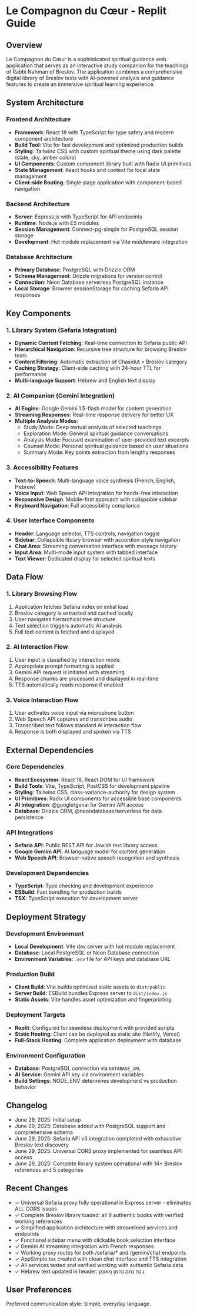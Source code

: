 # Le Compagnon du Cœur - Replit Guide

## Overview

Le Compagnon du Cœur is a sophisticated spiritual guidance web application that serves as an interactive study companion for the teachings of Rabbi Nahman of Breslov. The application combines a comprehensive digital library of Breslov texts with AI-powered analysis and guidance features to create an immersive spiritual learning experience.

## System Architecture

### Frontend Architecture
- **Framework**: React 18 with TypeScript for type safety and modern component architecture
- **Build Tool**: Vite for fast development and optimized production builds
- **Styling**: Tailwind CSS with custom spiritual theme using dark palette (slate, sky, amber colors)
- **UI Components**: Custom component library built with Radix UI primitives
- **State Management**: React hooks and context for local state management
- **Client-side Routing**: Single-page application with component-based navigation

### Backend Architecture
- **Server**: Express.js with TypeScript for API endpoints
- **Runtime**: Node.js with ES modules
- **Session Management**: Connect-pg-simple for PostgreSQL session storage
- **Development**: Hot module replacement via Vite middleware integration

### Database Architecture
- **Primary Database**: PostgreSQL with Drizzle ORM
- **Schema Management**: Drizzle migrations for version control
- **Connection**: Neon Database serverless PostgreSQL instance
- **Local Storage**: Browser sessionStorage for caching Sefaria API responses

## Key Components

### 1. Library System (Sefaria Integration)
- **Dynamic Content Fetching**: Real-time connection to Sefaria public API
- **Hierarchical Navigation**: Recursive tree structure for browsing Breslov texts
- **Content Filtering**: Automatic extraction of Chasidut > Breslov category
- **Caching Strategy**: Client-side caching with 24-hour TTL for performance
- **Multi-language Support**: Hebrew and English text display

### 2. AI Companion (Gemini Integration)
- **AI Engine**: Google Gemini 1.5-flash model for content generation
- **Streaming Responses**: Real-time response delivery for better UX
- **Multiple Analysis Modes**:
  - Study Mode: Deep textual analysis of selected teachings
  - Exploration Mode: General spiritual guidance conversations
  - Analysis Mode: Focused examination of user-provided text excerpts
  - Counsel Mode: Personal spiritual guidance based on user situations
  - Summary Mode: Key points extraction from lengthy responses

### 3. Accessibility Features
- **Text-to-Speech**: Multi-language voice synthesis (French, English, Hebrew)
- **Voice Input**: Web Speech API integration for hands-free interaction
- **Responsive Design**: Mobile-first approach with collapsible sidebar
- **Keyboard Navigation**: Full accessibility compliance

### 4. User Interface Components
- **Header**: Language selector, TTS controls, navigation toggle
- **Sidebar**: Collapsible library browser with accordion-style navigation
- **Chat Area**: Streaming conversation interface with message history
- **Input Area**: Multi-mode input system with tabbed interface
- **Text Viewer**: Dedicated display for selected spiritual texts

## Data Flow

### 1. Library Browsing Flow
1. Application fetches Sefaria index on initial load
2. Breslov category is extracted and cached locally
3. User navigates hierarchical tree structure
4. Text selection triggers automatic AI analysis
5. Full text content is fetched and displayed

### 2. AI Interaction Flow
1. User input is classified by interaction mode
2. Appropriate prompt formatting is applied
3. Gemini API request is initiated with streaming
4. Response chunks are processed and displayed in real-time
5. TTS automatically reads response if enabled

### 3. Voice Interaction Flow
1. User activates voice input via microphone button
2. Web Speech API captures and transcribes audio
3. Transcribed text follows standard AI interaction flow
4. Response is both displayed and spoken via TTS

## External Dependencies

### Core Dependencies
- **React Ecosystem**: React 18, React DOM for UI framework
- **Build Tools**: Vite, TypeScript, PostCSS for development pipeline
- **Styling**: Tailwind CSS, class-variance-authority for design system
- **UI Primitives**: Radix UI components for accessible base components
- **AI Integration**: @google/genai for Gemini API access
- **Database**: Drizzle ORM, @neondatabase/serverless for data persistence

### API Integrations
- **Sefaria API**: Public REST API for Jewish text library access
- **Google Gemini API**: AI language model for content generation
- **Web Speech API**: Browser-native speech recognition and synthesis

### Development Dependencies
- **TypeScript**: Type checking and development experience
- **ESBuild**: Fast bundling for production builds
- **TSX**: TypeScript execution for development server

## Deployment Strategy

### Development Environment
- **Local Development**: Vite dev server with hot module replacement
- **Database**: Local PostgreSQL or Neon Database connection
- **Environment Variables**: `.env` file for API keys and database URL

### Production Build
- **Client Build**: Vite builds optimized static assets to `dist/public`
- **Server Build**: ESBuild bundles Express server to `dist/index.js`
- **Static Assets**: Vite handles asset optimization and fingerprinting

### Deployment Targets
- **Replit**: Configured for seamless deployment with provided scripts
- **Static Hosting**: Client can be deployed as static site (Netlify, Vercel)
- **Full-Stack Hosting**: Complete application deployment with database

### Environment Configuration
- **Database**: PostgreSQL connection via `DATABASE_URL`
- **AI Service**: Gemini API key via environment variables
- **Build Settings**: NODE_ENV determines development vs production behavior

## Changelog

- June 29, 2025: Initial setup
- June 29, 2025: Database added with PostgreSQL support and comprehensive schema
- June 29, 2025: Sefaria API v3 integration completed with exhaustive Breslov text discovery
- June 29, 2025: Universal CORS proxy implemented for seamless API access
- June 29, 2025: Complete library system operational with 14+ Breslov references and 5 categories

## Recent Changes

- ✓ Universal Sefaria proxy fully operational in Express server - eliminates ALL CORS issues
- ✓ Complete Breslov library loaded: all 9 authentic books with verified working references
- ✓ Simplified application architecture with streamlined services and endpoints
- ✓ Functional sidebar menu with clickable book selection interface
- ✓ Gemini AI streaming integration with French responses
- ✓ Working proxy routes for both /sefaria/* and /gemini/chat endpoints
- ✓ AppSimple.tsx created with clean chat interface and TTS integration
- ✓ All services tested and verified working with authentic Sefaria data
- ✓ Hebrew text updated in header: נ נח נחמ נחמן מאומן

## User Preferences

Preferred communication style: Simple, everyday language.
